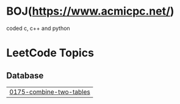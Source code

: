 # BOJ(https://www.acmicpc.net/)

coded c, c++ and python

<!---LeetCode Topics Start-->
# LeetCode Topics
## Database
|  |
| ------- |
| [0175-combine-two-tables](https://github.com/NyanPunch/BOJ_Practice/tree/master/0175-combine-two-tables) |
<!---LeetCode Topics End-->